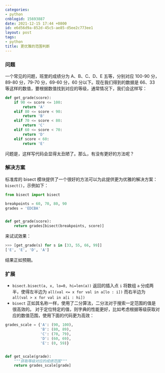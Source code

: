 ```yaml
---
categories:
- python
cnblogid: 15693887
date: 2021-12-15 17:44 +0800
id: e6d56d9a-852d-45c5-ae85-d5ee2c773ee1
layout: post
tags:
- python
title: 更优雅的范围判断
---
```


### 问题

一个常见的问题，班里的成绩分为 A、B、C、D、E 五等，分别对应 100-90 分，89-80 分，79-70 分，69-60 分，60 分以下。现在我们得到的数据是 66、33 等这样的数值，要根据数值找到对应的等级，通常情况下，我们会这样写：

```python
def get_grade(score):
    if 90 <= score <= 100:
        return 'A'
    elif 80 <= score < 90:
        return 'B'
    elif 70 <= score < 80:
        return 'C'
    elif 60 <= score < 70:
        return 'D'
    elif score < 60:
        return 'E'
```

问题是，这样写代码会显得太丑陋了。那么，有没有更好的方法呢？

### 解决方案

标准库的 bisect 模块提供了一个很好的方法可以为此提供更为优雅的解决方案：`bisect()`，示例如下：

```python
from bisect import bisect

breakpoints = 60, 70, 80, 90
grades = 'EDCBA'


def get_grade(score):
    return grades[bisect(breakpoints, score)]
```

来试试效果：

```python
>>> [get_grade(s) for s in [33, 55, 66, 99]]
['E', 'E', 'D', 'A']
```

结果正如预期。

### 扩展

- `bisect.bisect(a, x, lo=0, hi=len(a))` 返回的插入点 `i` 将数组 `a` 分成两半，使得左半边为 `all(val <= x for val in a[lo : i])` 而右半边为 `all(val > x for val in a[i : hi])`
- `bisect` 正如其名称一样，使用了二分算法，二分法对于搜索一定范围的值是很高效的。 对于定位特定的值，则字典的性能更好，比如考虑根据等级获取对应的数值范围，使用下面的代码更为高效：

```python
grades_scale = {'A': (90, 100),
                'B': (80, 89),
                'C': (70, 79),
                'D': (60, 69),
                'E': (0, 59)}


def get_scale(grade):
    """获取等级对应的成绩范围"""
    return grades_scale[grade]
```
